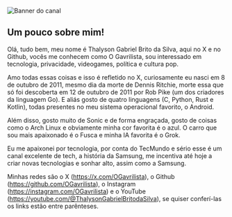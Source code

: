 ![Banner do canal](https://github.com/user-attachments/assets/9df45e95-413e-45cb-91e7-5de569359825)

## Um pouco sobre mim!
Olá, tudo bem, meu nome é Thalyson Gabriel Brito da Silva, aqui no X e no Github, vocês me conhecem como O Gavrilista, sou interessado em tecnologia, privacidade, videogames, política e cultura pop. 

Amo todas essas coisas e isso é refletido no X, curiosamente eu nasci em 8 de outubro de 2011, mesmo dia da morte de Dennis Ritchie, morte essa que só foi descoberta em 12 de outubro de 2011 por Rob Pike (um dos criadores da linguagem Go). E aliás gosto de quatro linguagens (C, Python, Rust e Kotlin), todas presentes no meu sistema operacional favorito, o Android.

Além disso, gosto muito de Sonic e de forma engraçada, gosto de coisas como o Arch Linux e obviamente minha cor favorita é o azul. O carro que sou mais apaixonado é o Fusca e minha IA favorita é o Grok.

Eu me apaixonei por tecnologia, por conta do TecMundo e sério esse é um canal excelente de tech, a história da Samsung, me incentiva até hoje a criar novas tecnologias e sonhar alto, assim como a Samsung.

Minhas redes são o X (https://x.com/OGavrilista), o Github (https://github.com/OGavrilista), o Instagram (https://instagram.com/OGavrilista) e o YouTube (https://youtube.com/@ThalysonGabrielBritodaSilva), se quiser conferí-las os links estão entre parênteses.
